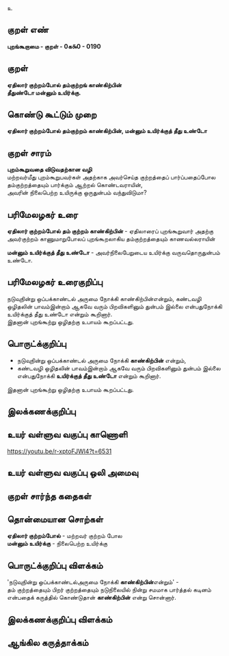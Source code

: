 உ

## குறள் எண் 

**புறங்கூறாமை - குறள் - 0க௯0 - 0190** 

## குறள் 

**ஏதிலார் குற்றம்போல் தம்குற்றங் காண்கிற்பின்   
தீதுண்டோ மன்னும் உயிர்க்கு.**  

## கொண்டு கூட்டும் முறை

**ஏதிலார் குற்றம்போல் தம்குற்றம் காண்கிற்பின், மன்னும் உயிர்க்குத் தீது உண்டோ** 

## குறள் சாரம் 

**புறம்கூறுவதை விடுவதற்கான வழி**  
மற்றவர்மீது புறம்கூறுபவர்கள் அதற்காக அவர்செய்த குற்றத்தைப் பார்ப்பதைப்போல தம்குற்றத்தையும் பார்க்கும் ஆற்றல் கொண்டவராயின்,  
அவரின் நிலைபெற்ற உயிருக்கு ஒருதுன்பம் வந்துவிடுமா?  

## பரிமேலழகர் உரை

**ஏதிலார் குற்றம்போல் தம் குற்றம் காண்கிற்பின்** - ஏதிலாரைப் புறங்கூறுவார் அதற்கு அவர்குற்றம் காணுமாறுபோலப் புறங்கூறலாகிய தம்குற்றத்தையும் காணவல்லராயின்  

**மன்னும் உயிர்க்குத் தீது உண்டோ** - அவர்நிலைபேறுடைய உயிர்க்கு வருவதொருதுன்பம் உண்டோ. 

## பரிமேலழகர் உரைகுறிப்பு   

நடுவுநின்று ஒப்பக்காண்டல் அருமை நோக்கி காண்கிற்பின்என்றும், கண்டவழி ஒழிதலின் பாவம்இன்றாம் ஆகவே வரும் பிறவிகளினும் துன்பம் இல்லை என்பதுநோக்கி உயிர்க்குத் தீது உண்டோ என்றும் கூறினார்.  
இதனான் புறங்கூற்று ஒழிதற்கு உபாயம் கூறப்பட்டது.  

## பொருட்க்குறிப்பு 

* நடுவுநின்று ஒப்பக்காண்டல் அருமை நோக்கி **காண்கிற்பின்** என்றும்,  
* கண்டவழி ஒழிதலின் பாவம்இன்றாம் ஆகவே வரும் பிறவிகளினும் துன்பம் இல்லை என்பதுநோக்கி **உயிர்க்குத் தீது உண்டோ** என்றும் கூறினார்.   

இதனான் புறங்கூற்று ஒழிதற்கு உபாயம் கூறப்பட்டது.  

## இலக்கணக்குறிப்பு  


## உயர் வள்ளுவ வகுப்பு காணொளி

https://youtu.be/r-xptoFJWl4?t=6531

## உயர் வள்ளுவ வகுப்பு ஒலி அமைவு 

 
## குறள் சார்ந்த கதைகள் 


## தொன்மையான சொற்கள்

**ஏதிலார் குற்றம்போல்** - மற்றவர் குற்றம் போல  
**மன்னும் உயிர்க்கு** - நிலைபெற்ற உயிர்க்கு   

## பொருட்க்குறிப்பு விளக்கம்

'நடுவுநின்று ஒப்பக்காண்டல்அருமை நோக்கி **காண்கிற்பின்**என்றும்' -  
தம் குற்றத்தையும் பிறர் குற்றத்தையும் நடுநிலையில் நின்று சமமாக பார்த்தல் கடினம் என்பதைக் கருத்தில் கொண்டுதான் **காண்கிற்பின்** என்று சொன்னார்.  

## இலக்கணக்குறிப்பு விளக்கம்


## ஆங்கில கருத்தாக்கம் 


